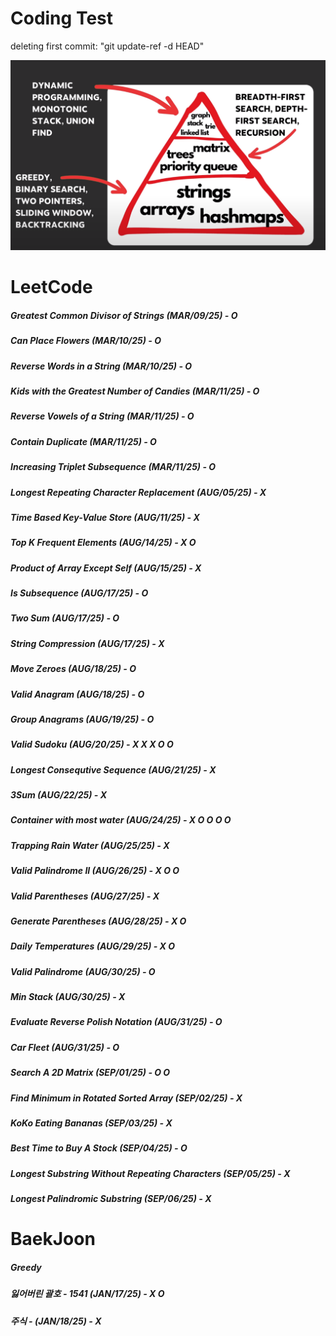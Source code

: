 # Coding Test

deleting first commit: "git update-ref -d HEAD"


![Image](image.png)

# LeetCode
##### Greatest Common Divisor of Strings (MAR/09/25) - O
##### Can Place Flowers (MAR/10/25) - O 
##### Reverse Words in a String (MAR/10/25) - O
##### Kids with the Greatest Number of Candies (MAR/11/25) - O
##### Reverse Vowels of a String (MAR/11/25) - O
##### Contain Duplicate (MAR/11/25) - O
##### Increasing Triplet Subsequence (MAR/11/25) - O
##### Longest Repeating Character Replacement (AUG/05/25) - X
##### Time Based Key-Value Store (AUG/11/25) - X
##### Top K Frequent Elements (AUG/14/25) - X O
##### Product of Array Except Self (AUG/15/25) - X
##### Is Subsequence (AUG/17/25) - O
##### Two Sum (AUG/17/25) - O
##### String Compression (AUG/17/25) - X
##### Move Zeroes (AUG/18/25) - O
##### Valid Anagram (AUG/18/25) - O
##### Group Anagrams (AUG/19/25) - O
##### Valid Sudoku (AUG/20/25) - X X X O O
##### Longest Consequtive Sequence (AUG/21/25) - X
##### 3Sum (AUG/22/25) - X 
##### Container with most water (AUG/24/25) - X O O O O
##### Trapping Rain Water (AUG/25/25) - X
##### Valid Palindrome II (AUG/26/25) - X O O
##### Valid Parentheses (AUG/27/25) - X
##### Generate Parentheses (AUG/28/25) - X O
##### Daily Temperatures  (AUG/29/25) - X O
##### Valid Palindrome (AUG/30/25) - O 
##### Min Stack (AUG/30/25) - X
##### Evaluate Reverse Polish Notation (AUG/31/25) - O
##### Car Fleet (AUG/31/25) - O
##### Search A 2D Matrix (SEP/01/25) - O O
##### Find Minimum in Rotated Sorted Array (SEP/02/25) - X
##### KoKo Eating Bananas (SEP/03/25) - X
##### Best Time to Buy A Stock (SEP/04/25) - O
##### Longest Substring Without Repeating Characters (SEP/05/25) - X
##### Longest Palindromic Substring (SEP/06/25) - X


# BaekJoon 
##### Greedy
##### 잃어버린 괄호 - 1541 (JAN/17/25) - X O
##### 주식 - (JAN/18/25) - X    


